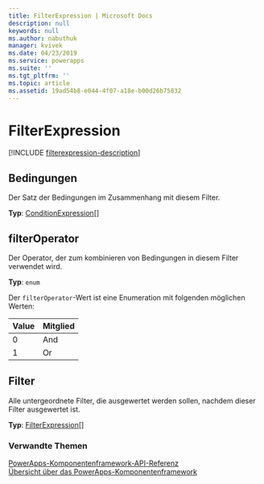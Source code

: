 ```yaml
---
title: FilterExpression | Microsoft Docs
description: null
keywords: null
ms.author: nabuthuk
manager: kvivek
ms.date: 04/23/2019
ms.service: powerapps
ms.suite: ''
ms.tgt_pltfrm: ''
ms.topic: article
ms.assetid: 19ad54b8-e044-4f07-a18e-b00d26b75832
---
```


# <a name="filterexpression"></a>FilterExpression

<!-- IExposedFilterExpression -->

[!INCLUDE [filterexpression-description](includes/filterexpression-description.md)]

## <a name="conditions"></a>Bedingungen

Der Satz der Bedingungen im Zusammenhang mit diesem Filter.

**Typ**: [ConditionExpression](conditionexpression.md)[]

## <a name="filteroperator"></a>filterOperator

Der Operator, der zum kombinieren von Bedingungen in diesem Filter verwendet wird.

**Typ**: `enum`

Der `filterOperator`-Wert ist eine Enumeration mit folgenden möglichen Werten:

|Value|Mitglied|
|--|--|
|0|And|
|1|Or|

## <a name="filters"></a>Filter

Alle untergeordnete Filter, die ausgewertet werden sollen, nachdem dieser Filter ausgewertet ist.

**Typ**: [FilterExpression](filterexpression.md)[]<br />

### <a name="related-topics"></a>Verwandte Themen

[PowerApps-Komponentenframework-API-Referenz](../reference/index.md)<br/>
[Übersicht über das PowerApps-Komponentenframework](../overview.md)
